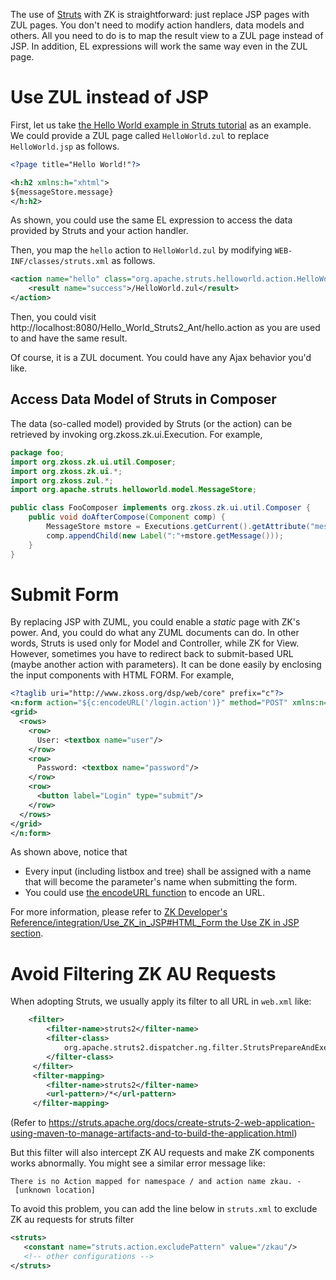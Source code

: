The use of [Struts](http://struts.apache.org/) with ZK is
straightforward: just replace JSP pages with ZUL pages. You don't need
to modify action handlers, data models and others. All you need to do is
to map the result view to a ZUL page instead of JSP. In addition, EL
expressions will work the same way even in the ZUL page.

# Use ZUL instead of JSP

First, let us take [the Hello World example in Struts tutorial](http://struts.apache.org/2.x/hello-world-using-struts-2.html)
as an example. We could provide a ZUL page called `HelloWorld.zul` to
replace `HelloWorld.jsp` as follows.

```xml
<?page title="Hello World!"?>

<h:h2 xmlns:h="xhtml">
${messageStore.message}
</h:h2>
```

As shown, you could use the same EL expression to access the data
provided by Struts and your action handler.

Then, you map the `hello` action to `HelloWorld.zul` by modifying
`WEB-INF/classes/struts.xml` as follows.

```xml
<action name="hello" class="org.apache.struts.helloworld.action.HelloWorldAction" method="execute">
    <result name="success">/HelloWorld.zul</result>
</action>
```

Then, you could visit
http://localhost:8080/Hello_World_Struts2_Ant/hello.action as you are
used to and have the same result.

Of course, it is a ZUL document. You could have any Ajax behavior you'd
like.

## Access Data Model of Struts in Composer

The data (so-called model) provided by Struts (or the action) can be
retrieved by invoking
<javadoc type="interface" method="getAttribute(java.lang.String)">org.zkoss.zk.ui.Execution</javadoc>.
For example,

```java
package foo;
import org.zkoss.zk.ui.util.Composer;
import org.zkoss.zk.ui.*;
import org.zkoss.zul.*;
import org.apache.struts.helloworld.model.MessageStore;

public class FooComposer implements org.zkoss.zk.ui.util.Composer {
    public void doAfterCompose(Component comp) {
        MessageStore mstore = Executions.getCurrent().getAttribute("messageStore");
        comp.appendChild(new Label(":"+mstore.getMessage()));
    }
}
```

# Submit Form

By replacing JSP with ZUML, you could enable a *static* page with ZK's
power. And, you could do what any ZUML documents can do. In other words,
Struts is used only for Model and Controller, while ZK for View.
However, sometimes you have to redirect back to submit-based URL (maybe
another action with parameters). It can be done easily by enclosing the
input components with HTML FORM. For example,

```xml
<?taglib uri="http://www.zkoss.org/dsp/web/core" prefix="c"?>
<n:form action="${c:encodeURL('/login.action')}" method="POST" xmlns:n="native">
<grid>
  <rows>
    <row>
      User: <textbox name="user"/>
    </row>
    <row>
      Password: <textbox name="password"/>
    </row>
    <row>
      <button label="Login" type="submit"/>
    </row>
  </rows>
</grid>
</n:form>
```

As shown above, notice that

- Every input (including listbox and tree) shall be assigned with a name
  that will become the parameter's name when submitting the form.
- You could use [the encodeURL function](ZUML_Reference/EL_Expressions/Core_Methods/encodeURL)
  to encode an URL.

For more information, please refer to [ZK Developer's Reference/integration/Use_ZK_in_JSP#HTML_Form the Use ZK in JSP section]({{site.baseurl}}/zk_dev_ref/integration/use_zk_in_jsp#HTML_Form_the_Use_ZK_in_JSP_section).

# Avoid Filtering ZK AU Requests

When adopting Struts, we usually apply its filter to all URL in
`web.xml` like:

```xml
    <filter>
        <filter-name>struts2</filter-name>
        <filter-class>
            org.apache.struts2.dispatcher.ng.filter.StrutsPrepareAndExecuteFilter
        </filter-class>
     </filter>
     <filter-mapping>
        <filter-name>struts2</filter-name>
        <url-pattern>/*</url-pattern>
     </filter-mapping>  
```

(Refer to
<https://struts.apache.org/docs/create-struts-2-web-application-using-maven-to-manage-artifacts-and-to-build-the-application.html>)

But this filter will also intercept ZK AU requests and make ZK
components works abnormally. You might see a similar error message like:

`There is no Action mapped for namespace / and action name zkau. - [unknown location]`

To avoid this problem, you can add the line below in `struts.xml` to
exclude ZK au requests for struts filter

```xml
<struts>
   <constant name="struts.action.excludePattern" value="/zkau"/>
   <!-- other configurations -->
</struts>
```

